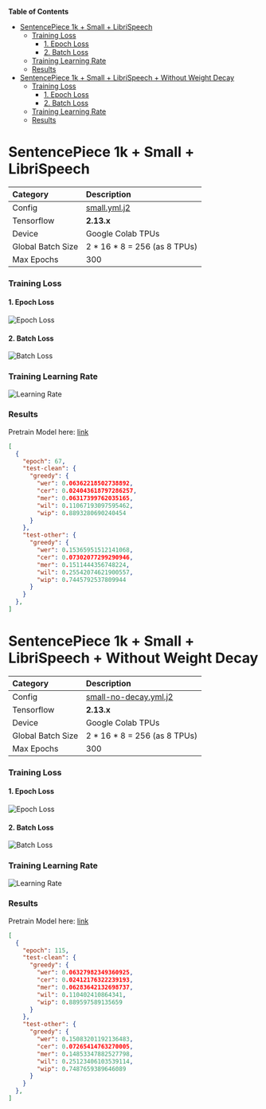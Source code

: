 **Table of Contents**
- [SentencePiece 1k + Small + LibriSpeech](#sentencepiece-1k--small--librispeech)
    - [Training Loss](#training-loss)
      - [1. Epoch Loss](#1-epoch-loss)
      - [2. Batch Loss](#2-batch-loss)
    - [Training Learning Rate](#training-learning-rate)
    - [Results](#results)
- [SentencePiece 1k + Small + LibriSpeech + Without Weight Decay](#sentencepiece-1k--small--librispeech--without-weight-decay)
    - [Training Loss](#training-loss-1)
      - [1. Epoch Loss](#1-epoch-loss-1)
      - [2. Batch Loss](#2-batch-loss-1)
    - [Training Learning Rate](#training-learning-rate-1)
    - [Results](#results-1)


# SentencePiece 1k + Small + LibriSpeech


| Category          | Description                        |
| :---------------- | :--------------------------------- |
| Config            | [small.yml.j2](../../small.yml.j2) |
| Tensorflow        | **2.13.x**                         |
| Device            | Google Colab TPUs                  |
| Global Batch Size | 2 * 16 * 8 = 256 (as 8 TPUs)       |
| Max Epochs        | 300                                |


### Training Loss

#### 1. Epoch Loss

![Epoch Loss](./figs/conformer-small-sp1k-epoch-loss.svg)

#### 2. Batch Loss

![Batch Loss](./figs/conformer-small-sp1k-batch-loss.svg)

### Training Learning Rate

![Learning Rate](./figs/conformer-small-sp1k-lr.svg)


### Results

Pretrain Model here: [link]()

```json
[
  {
    "epoch": 67,
    "test-clean": {
      "greedy": {
        "wer": 0.06362218502738892,
        "cer": 0.024043618797286257,
        "mer": 0.06317399762035165,
        "wil": 0.11067193097595462,
        "wip": 0.8893280690240454
      }
    },
    "test-other": {
      "greedy": {
        "wer": 0.15365951512141068,
        "cer": 0.07302077299290946,
        "mer": 0.1511444356748224,
        "wil": 0.25542074621900557,
        "wip": 0.7445792537809944
      }
    }
  },
]
```

# SentencePiece 1k + Small + LibriSpeech + Without Weight Decay


| Category          | Description                                          |
| :---------------- | :--------------------------------------------------- |
| Config            | [small-no-decay.yml.j2](../../small-no-decay.yml.j2) |
| Tensorflow        | **2.13.x**                                           |
| Device            | Google Colab TPUs                                    |
| Global Batch Size | 2 * 16 * 8 = 256 (as 8 TPUs)                         |
| Max Epochs        | 300                                                  |


### Training Loss

#### 1. Epoch Loss

![Epoch Loss](./figs/conformer-small-no-decay-sp1k-epoch-loss.svg)

#### 2. Batch Loss

![Batch Loss](./figs/conformer-small-no-decay-sp1k-batch-loss.svg)

### Training Learning Rate

![Learning Rate](./figs/conformer-small-no-decay-sp1k-lr.svg)


### Results

Pretrain Model here: [link]()

```json
[
  {
    "epoch": 115,
    "test-clean": {
      "greedy": {
        "wer": 0.06327982349360925,
        "cer": 0.02412176322239193,
        "mer": 0.06283642132698737,
        "wil": 0.110402410864341,
        "wip": 0.889597589135659
      }
    },
    "test-other": {
      "greedy": {
        "wer": 0.15083201192136483,
        "cer": 0.07265414763270005,
        "mer": 0.14853347882527798,
        "wil": 0.25123406103539114,
        "wip": 0.7487659389646089
      }
    }
  },
]
```